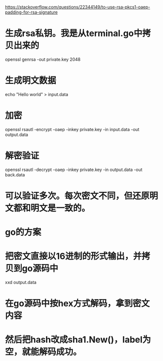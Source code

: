 https://stackoverflow.com/questions/22344149/to-use-rsa-pkcs1-oaep-padding-for-rsa-signature

# 生成rsa私钥。我是从terminal.go中拷贝出来的
openssl genrsa -out private.key 2048

# 生成明文数据
echo "Hello world" > input.data

# 加密
openssl rsautl -encrypt -oaep -inkey private.key -in input.data -out output.data

# 解密验证
openssl rsautl -decrypt -oaep -inkey private.key -in output.data -out back.data

# 可以验证多次。每次密文不同，但还原明文都和明文是一致的。

# go的方案

# 把密文直接以16进制的形式输出，并拷贝到go源码中
xxd output.data
# 在go源码中按hex方式解码，拿到密文内容
# 然后把hash改成sha1.New()，label为空，就能解码成功。

